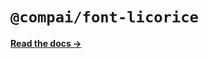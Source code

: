 # `@compai/font-licorice`

[**Read the docs &rarr;**](https://components.ai/docs/typefaces/licorice)

